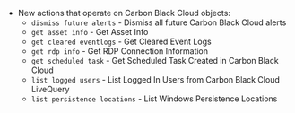 * New actions that operate on Carbon Black Cloud objects:
    * `dismiss future alerts` - Dismiss all future Carbon Black Cloud alerts
    * `get asset info` - Get Asset Info
    * `get cleared eventlogs` - Get Cleared Event Logs
    * `get rdp info` - Get RDP Connection Information
    * `get scheduled task` - Get Scheduled Task Created in Carbon Black Cloud
    * `list logged users` - List Logged In Users from Carbon Black Cloud LiveQuery
    * `list persistence locations` - List Windows Persistence Locations